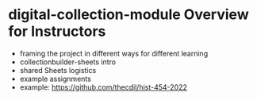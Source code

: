 # digital-collection-module Overview for Instructors

- framing the project in different ways for different learning
- collectionbuilder-sheets intro
- shared Sheets logistics
- example assignments
- example: https://github.com/thecdil/hist-454-2022
